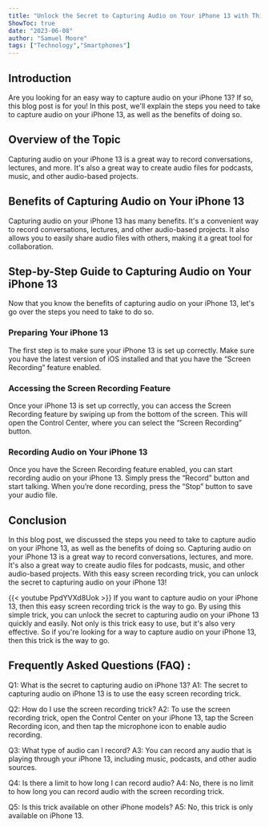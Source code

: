 ```yaml
---
title: "Unlock the Secret to Capturing Audio on Your iPhone 13 with This Easy Screen Recording Trick!"
ShowToc: true 
date: "2023-06-08"
author: "Samuel Moore" 
tags: ["Technology","Smartphones"]
---
```

## Introduction

Are you looking for an easy way to capture audio on your iPhone 13? If so, this blog post is for you! In this post, we'll explain the steps you need to take to capture audio on your iPhone 13, as well as the benefits of doing so. 

## Overview of the Topic

Capturing audio on your iPhone 13 is a great way to record conversations, lectures, and more. It's also a great way to create audio files for podcasts, music, and other audio-based projects. 

## Benefits of Capturing Audio on Your iPhone 13

Capturing audio on your iPhone 13 has many benefits. It's a convenient way to record conversations, lectures, and other audio-based projects. It also allows you to easily share audio files with others, making it a great tool for collaboration. 

## Step-by-Step Guide to Capturing Audio on Your iPhone 13

Now that you know the benefits of capturing audio on your iPhone 13, let's go over the steps you need to take to do so. 

### Preparing Your iPhone 13

The first step is to make sure your iPhone 13 is set up correctly. Make sure you have the latest version of iOS installed and that you have the “Screen Recording” feature enabled. 

### Accessing the Screen Recording Feature

Once your iPhone 13 is set up correctly, you can access the Screen Recording feature by swiping up from the bottom of the screen. This will open the Control Center, where you can select the “Screen Recording” button. 

### Recording Audio on Your iPhone 13

Once you have the Screen Recording feature enabled, you can start recording audio on your iPhone 13. Simply press the “Record” button and start talking. When you’re done recording, press the “Stop” button to save your audio file. 

## Conclusion

In this blog post, we discussed the steps you need to take to capture audio on your iPhone 13, as well as the benefits of doing so. Capturing audio on your iPhone 13 is a great way to record conversations, lectures, and more. It's also a great way to create audio files for podcasts, music, and other audio-based projects. With this easy screen recording trick, you can unlock the secret to capturing audio on your iPhone 13!

{{< youtube PpdYVXd8Uok >}} 
If you want to capture audio on your iPhone 13, then this easy screen recording trick is the way to go. By using this simple trick, you can unlock the secret to capturing audio on your iPhone 13 quickly and easily. Not only is this trick easy to use, but it's also very effective. So if you're looking for a way to capture audio on your iPhone 13, then this trick is the way to go.

## Frequently Asked Questions (FAQ) :
Q1: What is the secret to capturing audio on iPhone 13?
A1: The secret to capturing audio on iPhone 13 is to use the easy screen recording trick.

Q2: How do I use the screen recording trick?
A2: To use the screen recording trick, open the Control Center on your iPhone 13, tap the Screen Recording icon, and then tap the microphone icon to enable audio recording.

Q3: What type of audio can I record?
A3: You can record any audio that is playing through your iPhone 13, including music, podcasts, and other audio sources.

Q4: Is there a limit to how long I can record audio?
A4: No, there is no limit to how long you can record audio with the screen recording trick.

Q5: Is this trick available on other iPhone models?
A5: No, this trick is only available on iPhone 13.


